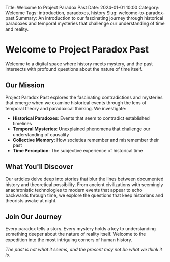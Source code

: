 Title: Welcome to Project Paradox Past
Date: 2024-01-01 10:00
Category: Welcome
Tags: introduction, paradoxes, history
Slug: welcome-to-paradox-past
Summary: An introduction to our fascinating journey through historical paradoxes and temporal mysteries that challenge our understanding of time and reality.

# Welcome to Project Paradox Past

Welcome to a digital space where history meets mystery, and the past intersects with profound questions about the nature of time itself.

## Our Mission

Project Paradox Past explores the fascinating contradictions and mysteries that emerge when we examine historical events through the lens of temporal theory and paradoxical thinking. We investigate:

- **Historical Paradoxes**: Events that seem to contradict established timelines
- **Temporal Mysteries**: Unexplained phenomena that challenge our understanding of causality
- **Collective Memory**: How societies remember and misremember their past
- **Time Perception**: The subjective experience of historical time

## What You'll Discover

Our articles delve deep into stories that blur the lines between documented history and theoretical possibility. From ancient civilizations with seemingly anachronistic technologies to modern events that appear to echo backwards through time, we explore the questions that keep historians and theorists awake at night.

## Join Our Journey

Every paradox tells a story. Every mystery holds a key to understanding something deeper about the nature of reality itself. Welcome to the expedition into the most intriguing corners of human history.

*The past is not what it seems, and the present may not be what we think it is.*
